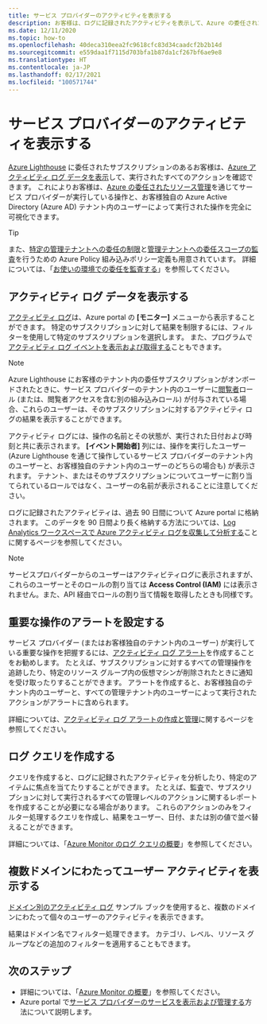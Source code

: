 ```yaml
---
title: サービス プロバイダーのアクティビティを表示する
description: お客様は、ログに記録されたアクティビティを表示して、Azure の委任されたリソース管理を通じてサービス プロバイダーによって実行されるアクションを確認できます。
ms.date: 12/11/2020
ms.topic: how-to
ms.openlocfilehash: 40deca310eea2fc9618cfc83d34caadcf2b2b14d
ms.sourcegitcommit: e559daa1f7115d703bfa1b87da1cf267bf6ae9e8
ms.translationtype: HT
ms.contentlocale: ja-JP
ms.lasthandoff: 02/17/2021
ms.locfileid: "100571744"
---
```

# <a name="view-service-provider-activity"></a>サービス プロバイダーのアクティビティを表示する

[Azure Lighthouse](../overview.md) に委任されたサブスクリプションのあるお客様は、[Azure アクティビティ ログ データを表示](../../azure-monitor/essentials/platform-logs-overview.md)して、実行されたすべてのアクションを確認できます。 これによりお客様は、[Azure の委任されたリソース管理](../concepts/azure-delegated-resource-management.md)を通じてサービス プロバイダーが実行している操作と、お客様独自の Azure Active Directory (Azure AD) テナント内のユーザーによって実行された操作を完全に可視化できます。

> [!TIP]
> また、[特定の管理テナントへの委任の制限](https://github.com/Azure/azure-policy/blob/master/built-in-policies/policyDefinitions/Lighthouse/AllowCertainManagingTenantIds_Deny.json)と[管理テナントへの委任スコープの監査](https://github.com/Azure/azure-policy/blob/master/built-in-policies/policyDefinitions/Lighthouse/Lighthouse_Delegations_Audit.json)を行うための Azure Policy 組み込みポリシー定義も用意されています。 詳細については、「[お使いの環境での委任を監査する](view-manage-service-providers.md#audit-delegations-in-your-environment)」を参照してください。

## <a name="view-activity-log-data"></a>アクティビティ ログ データを表示する

[アクティビティ ログ](../../azure-monitor/essentials/activity-log.md#view-the-activity-log)は、Azure portal の **[モニター]** メニューから表示することができます。 特定のサブスクリプションに対して結果を制限するには、フィルターを使用して特定のサブスクリプションを選択します。 また、プログラムで[アクティビティ ログ イベントを表示および取得する](../../azure-monitor/essentials/activity-log.md#view-the-activity-log)こともできます。

> [!NOTE]
> Azure Lighthouse にお客様のテナント内の委任サブスクリプションがオンボードされたときに、サービス プロバイダーのテナント内のユーザーに[閲覧者](../../role-based-access-control/built-in-roles.md#reader)ロール (または、閲覧者アクセスを含む別の組み込みロール) が付与されている場合、これらのユーザーは、そのサブスクリプションに対するアクティビティ ログの結果を表示することができます。

アクティビティ ログには、操作の名前とその状態が、実行された日付および時刻と共に表示されます。 **[イベント開始者]** 列には、操作を実行したユーザー (Azure Lighthouse を通じて操作しているサービス プロバイダーのテナント内のユーザーと、お客様独自のテナント内のユーザーのどちらの場合も) が表示されます。 テナント、またはそのサブスクリプションについてユーザーに割り当てられているロールではなく、ユーザーの名前が表示されることに注意してください。

ログに記録されたアクティビティは、過去 90 日間について Azure portal に格納されます。 このデータを 90 日間より長く格納する方法については、[Log Analytics ワークスペースで Azure アクティビティ ログを収集して分析する](../../azure-monitor/essentials/activity-log.md)ことに関するページを参照してください。

> [!NOTE]
> サービスプロバイダーからのユーザーはアクティビティログに表示されますが、これらのユーザーとそのロールの割り当ては **Access Control (IAM)** には表示されません。また、API 経由でロールの割り当て情報を取得したときも同様です。

## <a name="set-alerts-for-critical-operations"></a>重要な操作のアラートを設定する

サービス プロバイダー (またはお客様独自のテナント内のユーザー) が実行している重要な操作を把握するには、[アクティビティ ログ アラート](../../azure-monitor/alerts/activity-log-alerts.md)を作成することをお勧めします。 たとえば、サブスクリプションに対するすべての管理操作を追跡したり、特定のリソース グループ内の仮想マシンが削除されたときに通知を受け取ったりすることができます。 アラートを作成すると、お客様独自のテナント内のユーザーと、すべての管理テナント内のユーザーによって実行されたアクションがアラートに含められます。

詳細については、[アクティビティ ログ アラートの作成と管理](../../azure-monitor/alerts/alerts-activity-log.md)に関するページを参照してください。

## <a name="create-log-queries"></a>ログ クエリを作成する

クエリを作成すると、ログに記録されたアクティビティを分析したり、特定のアイテムに焦点を当てたりすることができます。 たとえば、監査で、サブスクリプションに対して実行されるすべての管理レベルのアクションに関するレポートを作成することが必要になる場合があります。 これらのアクションのみをフィルター処理するクエリを作成し、結果をユーザー、日付、または別の値で並べ替えることができます。

詳細については、「[Azure Monitor のログ クエリの概要](../../azure-monitor/logs/log-query-overview.md)」を参照してください。

## <a name="view-user-activity-across-domains"></a>複数ドメインにわたってユーザー アクティビティを表示する

[ドメイン別のアクティビティ ログ](https://github.com/Azure/Azure-Lighthouse-samples/tree/master/templates/workbook-activitylogs-by-domain) サンプル ブックを使用すると、複数のドメインにわたって個々のユーザーのアクティビティを表示できます。

結果はドメイン名でフィルター処理できます。 カテゴリ、レベル、リソース グループなどの追加のフィルターを適用することもできます。

## <a name="next-steps"></a>次のステップ

- 詳細については、「[Azure Monitor の概要](../../azure-monitor/index.yml)」を参照してください。
- Azure portal で[サービス プロバイダーのサービスを表示および管理する](view-manage-service-providers.md)方法について説明します。
